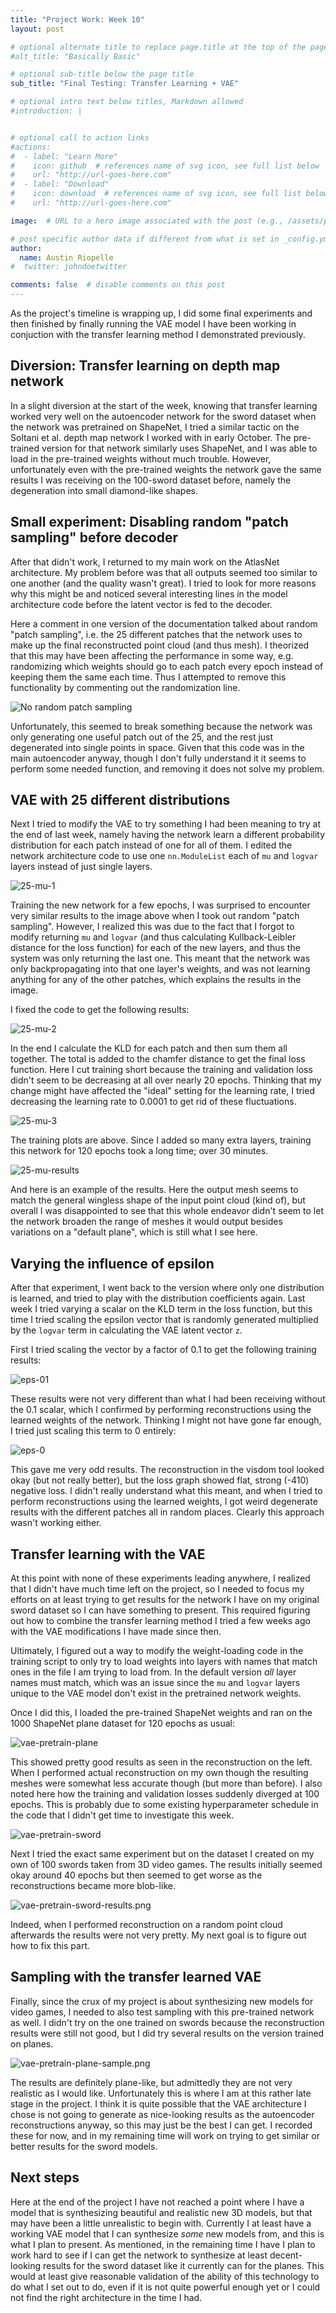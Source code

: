 ```yaml
---
title: "Project Work: Week 10"
layout: post

# optional alternate title to replace page.title at the top of the page
#alt_title: "Basically Basic"

# optional sub-title below the page title
sub_title: "Final Testing: Transfer Learning + VAE"

# optional intro text below titles, Markdown allowed
#introduction: |


# optional call to action links
#actions:
#  - label: "Learn More"
#    icon: github  # references name of svg icon, see full list below
#    url: "http://url-goes-here.com"
#  - label: "Download"
#    icon: download  # references name of svg icon, see full list below
#    url: "http://url-goes-here.com"

image:  # URL to a hero image associated with the post (e.g., /assets/page-pic.jpg)

# post specific author data if different from what is set in _config.yml
author:
  name: Austin Riopelle
#  twitter: johndoetwitter

comments: false  # disable comments on this post
---
```

As the project's timeline is wrapping up, I did some final experiments and then finished by finally running the VAE model I have been working in conjuction with the transfer learning method I demonstrated previously.

## Diversion: Transfer learning on depth map network

In a slight diversion at the start of the week, knowing that transfer learning worked very well on the autoencoder network for the sword dataset when the network was pretrained on ShapeNet, I tried a similar tactic on the Soltani et al. depth map network I worked with in early October. The pre-trained version for that network similarly uses ShapeNet, and I was able to load in the pre-trained weights without much trouble. However, unfortunately even with the pre-trained weights the network gave the same results I was receiving on the 100-sword dataset before, namely the degeneration into small diamond-like shapes.

## Small experiment: Disabling random "patch sampling" before decoder

After that didn't work, I returned to my main work on the AtlasNet architecture. My problem before was that all outputs seemed too similar to one another (and the quality wasn't great). I tried to look for more reasons why this might be and noticed several interesting lines in the model architecture code before the latent vector is fed to the decoder.

Here a comment in one version of the documentation talked about random "patch sampling", i.e. the 25 different patches that the network uses to make up the final reconstructed point cloud (and thus mesh). I theorized that this may have been affecting the performance in some way, e.g. randomizing which weights should go to each patch every epoch instead of keeping them the same each time. Thus I attempted to remove this functionality by commenting out the randomization line.

![No random patch sampling](http://project-rodin.org/pics/no-random-before-decode.png)

Unfortunately, this seemed to break something because the network was only generating one useful patch out of the 25, and the rest just degenerated into single points in space. Given that this code was in the main autoencoder anyway, though I don't fully understand it it seems to perform some needed function, and removing it does not solve my problem.

## VAE with 25 different distributions

Next I tried to modify the VAE to try something I had been meaning to try at the end of last week, namely having the network learn a different probability distribution for each patch instead of one for all of them. I edited the network architecture code to use one `nn.ModuleList` each of `mu` and `logvar` layers instead of just single layers.

![25-mu-1](http://project-rodin.org/pics/25-mu-1.png)

Training the new network for a few epochs, I was surprised to encounter very similar results to the image above when I took out random "patch sampling". However, I realized this was due to the fact that I forgot to modify returning `mu` and `logvar` (and thus calculating Kullback-Leibler distance for the loss function) for each of the new layers, and thus the system was only returning the last one. This meant that the network was only backpropagating into that one layer's weights, and was not learning anything for any of the other patches, which explains the results in the image.

I fixed the code to get the following results:

![25-mu-2](http://project-rodin.org/pics/25-mu-2.png)

In the end I calculate the KLD for each patch and then sum them all together. The total is added to the chamfer distance to get the final loss function. Here I cut training short because the training and validation loss didn't seem to be decreasing at all over nearly 20 epochs. Thinking that my change might have affected the "ideal" setting for the learning rate, I tried decreasing the learning rate to 0.0001 to get rid of these fluctuations.

![25-mu-3](http://project-rodin.org/pics/25-mu-3.png)

The training plots are above. Since I added so many extra layers, training this network for 120 epochs took a long time; over 30 minutes.

![25-mu-results](http://project-rodin.org/pics/25-mu-results.png)

And here is an example of the results. Here the output mesh seems to match the general wingless shape of the input point cloud (kind of), but overall I was disappointed to see that this whole endeavor didn't seem to let the network broaden the range of meshes it would output besides variations on a "default plane", which is still what I see here.

## Varying the influence of epsilon

After that experiment, I went back to the version where only one distribution is learned, and tried to play with the distribution coefficients again. Last week I tried varying a scalar on the KLD term in the loss function, but this time I tried scaling the epsilon vector that is randomly generated multiplied by the `logvar` term in calculating the VAE latent vector `z`.

First I tried scaling the vector by a factor of 0.1 to get the following training results:

![eps-01](http://project-rodin.org/pics/eps-01.png)

These results were not very different than what I had been receiving without the 0.1 scalar, which I confirmed by performing reconstructions using the learned weights of the network. Thinking I might not have gone far enough, I tried just scaling this term to 0 entirely:

![eps-0](http://project-rodin.org/pics/eps-0.png)

This gave me very odd results. The reconstruction in the visdom tool looked okay (but not really better), but the loss graph showed flat, strong (-410) negative loss. I didn't really understand what this meant, and when I tried to perform reconstructions using the learned weights, I got weird degenerate results with the different patches all in random places. Clearly this approach wasn't working either.

## Transfer learning with the VAE

At this point with none of these experiments leading anywhere, I realized that I didn't have much time left on the project, so I needed to focus my efforts on at least trying to get results for the network I have on my original sword dataset so I can have something to present. This required figuring out how to combine the transfer learning method I tried a few weeks ago with the VAE modifications I have made since then.

Ultimately, I figured out a way to modify the weight-loading code in the training script to only try to load weights into layers with names that match ones in the file I am trying to load from. In the default version *all* layer names must match, which was an issue since the `mu` and `logvar` layers unique to the VAE model don't exist in the pretrained network weights.

Once I did this, I loaded the pre-trained ShapeNet weights and ran on the 1000 ShapeNet plane dataset for 120 epochs as usual:

![vae-pretrain-plane](http://project-rodin.org/pics/vae-pretrain-plane.png)

This showed pretty good results as seen in the reconstruction on the left. When I performed actual reconstruction on my own though the resulting meshes were somewhat less accurate though (but more than before). I also noted here how the training and validation losses suddenly diverged at 100 epochs. This is probably due to some existing hyperparameter schedule in the code that I didn't get time to investigate this week.

![vae-pretrain-sword](http://project-rodin.org/pics/vae-pretrain-sword.png)

Next I tried the exact same experiment but on the dataset I created on my own of 100 swords taken from 3D video games. The results initially seemed okay around 40 epochs but then seemed to get worse as the reconstructions became more blob-like.

![vae-pretrain-sword-results.png](http://project-rodin.org/pics/vae-pretrain-sword-results.png)

Indeed, when I performed reconstruction on a random point cloud afterwards the results were not very pretty. My next goal is to figure out how to fix this part.

## Sampling with the transfer learned VAE

Finally, since the crux of my project is about synthesizing new models for video games, I needed to also test sampling with this pre-trained network as well. I didn't try on the one trained on swords because the reconstruction results were still not good, but I did try several results on the version trained on planes.

![vae-pretrain-plane-sample.png](http://project-rodin.org/pics/vae-pretrain-plane-sample.png)

The results are definitely plane-like, but admittedly they are not very realistic as I would like. Unfortunately this is where I am at this rather late stage in the project. I think it is quite possible that the VAE architecture I chose is not going to generate as nice-looking results as the autoencoder reconstructions anyway, so this may just be the best I can get. I recorded these for now, and in my remaining time will work on trying to get similar or better results for the sword models.

## Next steps

Here at the end of the project I have not reached a point where I have a model that is synthesizing beautiful and realistic new 3D models, but that may have been a little unrealistic to begin with. Currently I at least have a working VAE model that I can synthesize *some* new models from, and this is what I plan to present. As mentioned, in the remaining time I have I plan to work hard to see if I can get the network to synthesize at least decent-looking results for the sword dataset like it currently can for the planes. This would at least give reasonable validation of the ability of this technology to do what I set out to do, even if it is not quite powerful enough yet or I could not find the right architecture in the time I had.
